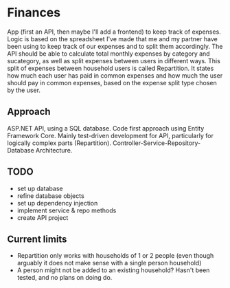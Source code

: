 # Finances
App (first an API, then maybe I'll add a frontend) to keep track of expenses. 
Logic is based on the spreadsheet I've made that me and my partner have been using to keep track of our expenses and to split them accordingly.
The API should be able to calculate total monthly expenses by category and sucategory, as well as split expenses between users in different ways.
This split of expenses between household users is called Repartition. It states how much each user has paid in common expenses and how much the user should pay in common expenses, based on the expense split type chosen by the user.

## Approach
ASP.NET API, using a SQL database. Code first approach using Entity Framework Core. Mainly test-driven development for API, particularly for logically complex parts (Repartition). Controller-Service-Repository-Database Architecture.

## TODO
- set up database
- refine database objects
- set up dependency injection
- implement service & repo methods
- create API project

## Current limits
- Repartition only works with households of 1 or 2 people (even though arguably it does not make sense with a single person household)
- A person might not be added to an existing household? Hasn't been tested, and no plans on doing do.